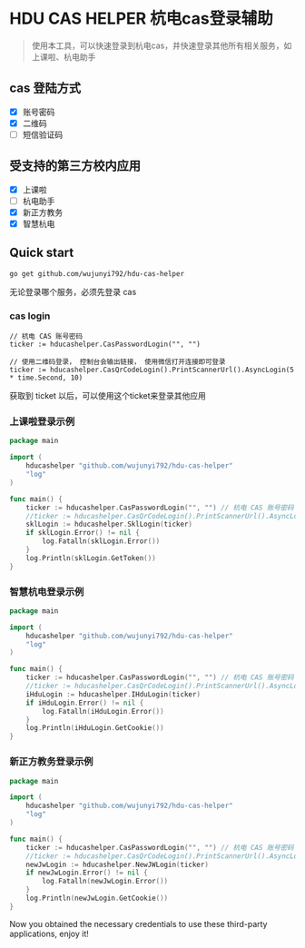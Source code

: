 # HDU CAS HELPER 杭电cas登录辅助

> 使用本工具，可以快速登录到杭电cas，并快速登录其他所有相关服务，如上课啦、杭电助手

## cas 登陆方式
- [x] 账号密码
- [x] 二维码
- [ ] 短信验证码

## 受支持的第三方校内应用
- [x] 上课啦
- [ ] 杭电助手
- [x] 新正方教务
- [x] 智慧杭电

## Quick start

```shell
go get github.com/wujunyi792/hdu-cas-helper
```

无论登录哪个服务，必须先登录 cas

### cas login
```
// 杭电 CAS 账号密码
ticker := hducashelper.CasPasswordLogin("", "") 
```
```
// 使用二维码登录， 控制台会输出链接， 使用微信打开连接即可登录
ticker := hducashelper.CasQrCodeLogin().PrintScannerUrl().AsyncLogin(5 * time.Second, 10) 
```

获取到 ticket 以后，可以使用这个ticket来登录其他应用

### 上课啦登录示例
```Go
package main

import (
	hducashelper "github.com/wujunyi792/hdu-cas-helper"
	"log"
)

func main() {
	ticker := hducashelper.CasPasswordLogin("", "") // 杭电 CAS 账号密码
	//ticker := hducashelper.CasQrCodeLogin().PrintScannerUrl().AsyncLogin(5 * time.Second, 10)
	sklLogin := hducashelper.SklLogin(ticker)
	if sklLogin.Error() != nil {
		log.Fatalln(sklLogin.Error())
	}
	log.Println(sklLogin.GetToken())
}
```

### 智慧杭电登录示例
```Go
package main

import (
	hducashelper "github.com/wujunyi792/hdu-cas-helper"
	"log"
)

func main() {
	ticker := hducashelper.CasPasswordLogin("", "") // 杭电 CAS 账号密码
	//ticker := hducashelper.CasQrCodeLogin().PrintScannerUrl().AsyncLogin(5 * time.Second, 10) // 使用二维码登录， 控制台会输出链接， 使用微信打开连接即可登录
	iHduLogin := hducashelper.IHduLogin(ticker)
	if iHduLogin.Error() != nil {
		log.Fatalln(iHduLogin.Error())
	}
	log.Println(iHduLogin.GetCookie())
}
```


### 新正方教务登录示例
```Go
package main

import (
	hducashelper "github.com/wujunyi792/hdu-cas-helper"
	"log"
)

func main() {
	ticker := hducashelper.CasPasswordLogin("", "") // 杭电 CAS 账号密码
	//ticker := hducashelper.CasQrCodeLogin().PrintScannerUrl().AsyncLogin(5 * time.Second, 10) // 使用二维码登录， 控制台会输出链接， 使用微信打开连接即可登录
	newJwLogin := hducashelper.NewJWLogin(ticker)
	if newJwLogin.Error() != nil {
		log.Fatalln(newJwLogin.Error())
	}
	log.Println(newJwLogin.GetCookie())
}

```


Now you obtained the necessary credentials to use these third-party applications, enjoy it!


